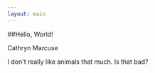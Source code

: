 ```yaml
---
layout: main
---
```


##Hello, World!

Cathryn Marcuse

I don't really like animals that much. Is that bad?
